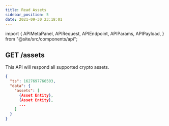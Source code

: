 ```yaml
---
title: Read Assets
sidebar_position: 5
date: 2021-09-30 23:18:01
---
```


import { APIMetaPanel, APIRequest, APIEndpoint, APIParams, APIPayload, } from "@site/src/components/api";

## GET /assets

This API will respond all supported crypto assets.

<APIEndpoint base="https://api.4swap.org/api" url="/assets" />

<APIMetaPanel />

<APIRequest title="Read supported assets" method="GET" isPublic base="https://api.4swap.org/api" url='/assets' />

```json title="Response"
{
  "ts": 1627697766503,
  "data": {
    "assets": [
      {Asset Entity},
      {Asset Entity},
      ...
    ]
  }
}
```
